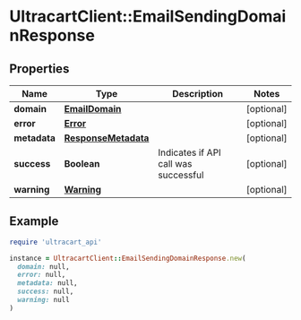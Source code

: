# UltracartClient::EmailSendingDomainResponse

## Properties

| Name | Type | Description | Notes |
| ---- | ---- | ----------- | ----- |
| **domain** | [**EmailDomain**](EmailDomain.md) |  | [optional] |
| **error** | [**Error**](Error.md) |  | [optional] |
| **metadata** | [**ResponseMetadata**](ResponseMetadata.md) |  | [optional] |
| **success** | **Boolean** | Indicates if API call was successful | [optional] |
| **warning** | [**Warning**](Warning.md) |  | [optional] |

## Example

```ruby
require 'ultracart_api'

instance = UltracartClient::EmailSendingDomainResponse.new(
  domain: null,
  error: null,
  metadata: null,
  success: null,
  warning: null
)
```

